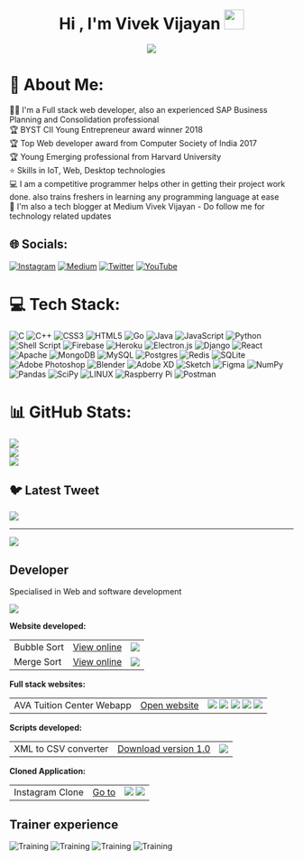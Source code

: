 <h1 align="center">Hi , I'm Vivek Vijayan <img src="https://media.giphy.com/media/hvRJCLFzcasrR4ia7z/giphy.gif" width="35"></h1>
<p align="center">
  <a href="https://github.com/DenverCoder1/readme-typing-svg"><img src="https://readme-typing-svg.herokuapp.com?lines=Full+Stack+Developer;Computer+Science+Engineer;Software+Developer;IoT+Expert&center=true&width=500&height=50"></a>
</p>

# 💫 About Me:
👨‍🦱 I'm a Full stack web developer, also an experienced SAP Business Planning and Consolidation professional<br>🏆 BYST CII Young Entrepreneur award winner 2018<br>🏆 Top Web developer award from Computer Society of India 2017<br>🏆 Young Emerging professional from Harvard University<br>⭐ Skills in IoT, Web, Desktop technologies<br>💻 I am a competitive programmer helps other in getting their project work done. also trains freshers in learning any programming language at ease<br>📓 I'm also a tech blogger at Medium Vivek Vijayan - Do follow me for technology related updates


## 🌐 Socials:
[![Instagram](https://img.shields.io/badge/Instagram-%23E4405F.svg?logo=Instagram&logoColor=white)](https://instagram.com/vivekvijayan_10_10) [![Medium](https://img.shields.io/badge/Medium-12100E?logo=medium&logoColor=white)](https://medium.com/@vivekvijayan10) [![Twitter](https://img.shields.io/badge/Twitter-%231DA1F2.svg?logo=Twitter&logoColor=white)](https://twitter.com/vivek_vijayan10) [![YouTube](https://img.shields.io/badge/YouTube-%23FF0000.svg?logo=YouTube&logoColor=white)](https://youtube.com/@auxdynamix) 

# 💻 Tech Stack:
![C](https://img.shields.io/badge/c-%2300599C.svg?style=for-the-badge&logo=c&logoColor=white) ![C++](https://img.shields.io/badge/c++-%2300599C.svg?style=for-the-badge&logo=c%2B%2B&logoColor=white) ![CSS3](https://img.shields.io/badge/css3-%231572B6.svg?style=for-the-badge&logo=css3&logoColor=white) ![HTML5](https://img.shields.io/badge/html5-%23E34F26.svg?style=for-the-badge&logo=html5&logoColor=white) ![Go](https://img.shields.io/badge/go-%2300ADD8.svg?style=for-the-badge&logo=go&logoColor=white) ![Java](https://img.shields.io/badge/java-%23ED8B00.svg?style=for-the-badge&logo=java&logoColor=white) ![JavaScript](https://img.shields.io/badge/javascript-%23323330.svg?style=for-the-badge&logo=javascript&logoColor=%23F7DF1E) ![Python](https://img.shields.io/badge/python-3670A0?style=for-the-badge&logo=python&logoColor=ffdd54) ![Shell Script](https://img.shields.io/badge/shell_script-%23121011.svg?style=for-the-badge&logo=gnu-bash&logoColor=white) ![Firebase](https://img.shields.io/badge/firebase-%23039BE5.svg?style=for-the-badge&logo=firebase) ![Heroku](https://img.shields.io/badge/heroku-%23430098.svg?style=for-the-badge&logo=heroku&logoColor=white) ![Electron.js](https://img.shields.io/badge/Electron-191970?style=for-the-badge&logo=Electron&logoColor=white) ![Django](https://img.shields.io/badge/django-%23092E20.svg?style=for-the-badge&logo=django&logoColor=white) ![React](https://img.shields.io/badge/react-%2320232a.svg?style=for-the-badge&logo=react&logoColor=%2361DAFB) ![Apache](https://img.shields.io/badge/apache-%23D42029.svg?style=for-the-badge&logo=apache&logoColor=white) ![MongoDB](https://img.shields.io/badge/MongoDB-%234ea94b.svg?style=for-the-badge&logo=mongodb&logoColor=white) ![MySQL](https://img.shields.io/badge/mysql-%2300f.svg?style=for-the-badge&logo=mysql&logoColor=white) ![Postgres](https://img.shields.io/badge/postgres-%23316192.svg?style=for-the-badge&logo=postgresql&logoColor=white) ![Redis](https://img.shields.io/badge/redis-%23DD0031.svg?style=for-the-badge&logo=redis&logoColor=white) ![SQLite](https://img.shields.io/badge/sqlite-%2307405e.svg?style=for-the-badge&logo=sqlite&logoColor=white) ![Adobe Photoshop](https://img.shields.io/badge/adobephotoshop-%2331A8FF.svg?style=for-the-badge&logo=adobephotoshop&logoColor=white) ![Blender](https://img.shields.io/badge/blender-%23F5792A.svg?style=for-the-badge&logo=blender&logoColor=white) ![Adobe XD](https://img.shields.io/badge/Adobe%20XD-470137?style=for-the-badge&logo=Adobe%20XD&logoColor=#FF61F6) ![Sketch](https://img.shields.io/badge/Sketch-FFB387?style=for-the-badge&logo=sketch&logoColor=black) 	![Figma](https://img.shields.io/badge/figma-%23F24E1E.svg?style=for-the-badge&logo=figma&logoColor=white) ![NumPy](https://img.shields.io/badge/numpy-%23013243.svg?style=for-the-badge&logo=numpy&logoColor=white) ![Pandas](https://img.shields.io/badge/pandas-%23150458.svg?style=for-the-badge&logo=pandas&logoColor=white) ![SciPy](https://img.shields.io/badge/SciPy-%230C55A5.svg?style=for-the-badge&logo=scipy&logoColor=%white) ![LINUX](https://img.shields.io/badge/Linux-FCC624?style=for-the-badge&logo=linux&logoColor=black) ![Raspberry Pi](https://img.shields.io/badge/-RaspberryPi-C51A4A?style=for-the-badge&logo=Raspberry-Pi) ![Postman](https://img.shields.io/badge/Postman-FF6C37?style=for-the-badge&logo=postman&logoColor=white)
# 📊 GitHub Stats:
![](https://github-readme-stats.vercel.app/api?username=vivek-vijayan&theme=react&hide_border=false&include_all_commits=true&count_private=true)<br/>
![](https://github-readme-streak-stats.herokuapp.com/?user=vivek-vijayan&theme=react&hide_border=false)<br/>
![](https://github-readme-stats.vercel.app/api/top-langs/?username=vivek-vijayan&theme=react&hide_border=false&include_all_commits=true&count_private=true&layout=compact)

## 🐦 Latest Tweet
[![](https://gtce.itsvg.in/api?username=vivek_vijayan10)](https://github.com/VishwaGauravIn/github-twitter-card-embed)

---
[![](https://visitcount.itsvg.in/api?id=vivek-vijayan&icon=1&color=3)](https://visitcount.itsvg.in)

<!-- Proudly created with GPRM ( https://gprm.itsvg.in ) -->

## Developer
Specialised in Web and software development

<img src="https://www.codewars.com/users/vivek-vijayan/badges/large" />

<b> Website developed: </b>

  <table>
  <tr>
    <td>
      Bubble Sort
    </td>
    <td>
<a href="https://bit.ly/3HOzvXY">View online</a>
    </td>
    <td>
 <img src="https://img.shields.io/badge/-Javscript-yellow?style=flat-square&logo=javascript&logoColor=white"/>
    </td>
  </tr>
  <tr>
    <td>
      Merge Sort
    </td>
    <td>
<a href="https://bit.ly/3rKvj5X">View online</a>
    </td>
     <td>
 <img src="https://img.shields.io/badge/-Javscript-yellow?style=flat-square&logo=javascript&logoColor=white"/>
    </td>
  </tr>
  
  </table>

<b> Full stack websites: </b>

<table>
  <tr>
    <td>
AVA Tuition Center Webapp
    </td>
    <td>
<a href="http://ava-tuition-server.herokuapp.com/">Open website</a>
    </td>
     <td>
 <img src="https://img.shields.io/badge/-React-45b8d8?style=flat-square&logo=react&logoColor=white"/>
        <img src="https://img.shields.io/badge/-Django-darkgreen?style=flat-square&logo=django&logoColor=white"/>
               <img src="https://img.shields.io/badge/-Firebase-yellow?style=flat-square&logo=firebase&logoColor=white"/>
               <img src="https://img.shields.io/badge/-PostgreSQL-blue?style=flat-square&logo=postgresql&logoColor=white"/>
                      <img src="https://img.shields.io/badge/-Heroku-violet?style=flat-square&logo=heroku&logoColor=white"/>
    </td>
  </tr>
  </table>


<b> Scripts developed:</b>

<table>
  <tr>
    <td>
XML to CSV converter
    </td>
    <td>
<a href="https://github.com/vivek-vijayan/XLSX2JSON/releases/tag/v1.0">Download version 1.0</a>
    </td>
     <td>
 <img src="https://img.shields.io/badge/-Python-blue?style=flat-square&logo=python&logoColor=white"/>
    </td>
  </tr>
  </table>

<b> Cloned Application: </b>

<table>
  <tr>
    <td>
Instagram Clone
    </td>
    <td>
<a href="https://github.com/vivek-vijayan/instagramclone">Go to</a>
    </td>
     <td>
 <img src="https://img.shields.io/badge/-React-45b8d8?style=flat-square&logo=react&logoColor=white"/>
        <img src="https://img.shields.io/badge/-Firebase-yellow?style=flat-square&logo=firebase&logoColor=white"/>
    </td>
  </tr>
  </table>

## Trainer experience
![Training](https://img.shields.io/badge/C++-2+years-brightgreen)
![Training](https://img.shields.io/badge/Python-2+years-brightgreen)
![Training](https://img.shields.io/badge/Javascript-2years-yellow)
![Training](https://img.shields.io/badge/IoT-3years-orange)

